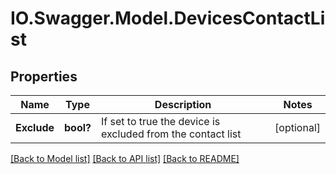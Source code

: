 # IO.Swagger.Model.DevicesContactList
## Properties

Name | Type | Description | Notes
------------ | ------------- | ------------- | -------------
**Exclude** | **bool?** | If set to true the device is excluded from the contact list | [optional] 

[[Back to Model list]](../README.md#documentation-for-models) [[Back to API list]](../README.md#documentation-for-api-endpoints) [[Back to README]](../README.md)

